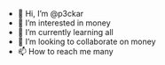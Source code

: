 - 👋 Hi, I’m @p3ckar
- 👀 I’m interested in money
- 🌱 I’m currently learning all
- 💞️ I’m looking to collaborate on money
- 📫 How to reach me many

<!---
p3ckar/p3ckar is a ✨ special ✨ repository because its `README.md` (this file) appears on your GitHub profile.
You can click the Preview link to take a look at your changes.
--->
